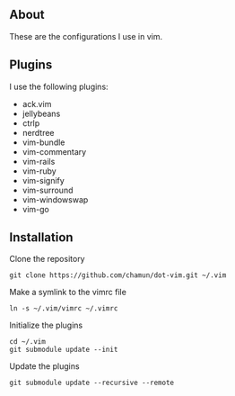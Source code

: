 ## About

These are the configurations I use in vim.

## Plugins

I use the following plugins:

* ack.vim
* jellybeans
* ctrlp
* nerdtree
* vim-bundle
* vim-commentary
* vim-rails
* vim-ruby
* vim-signify
* vim-surround
* vim-windowswap
* vim-go

## Installation

Clone the repository

    git clone https://github.com/chamun/dot-vim.git ~/.vim

Make a symlink to the vimrc file

    ln -s ~/.vim/vimrc ~/.vimrc

Initialize the plugins

    cd ~/.vim
    git submodule update --init

Update the plugins

    git submodule update --recursive --remote
